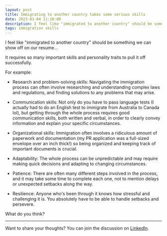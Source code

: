 ```yaml
---
layout: post
title: Immigrating to another country takes some serious skills
date: 2023-01-04 11:10:00
description: I feel like "immigrated to another country" should be something we can show off on our resume...
tags: immigration skills
---
```


I feel like "immigrated to another country" should be something we can show off on our resume...

It requires so many important skills and personality traits to pull it off successfully.

For example:

- Research and problem-solving skills: Navigating the immigration process can often involve researching and understanding complex laws and regulations, and finding solutions to any problems that may arise.

- Communication skills: Not only do you have to pass language tests (I actually had to do an English test to immigrate from Australia to Canada lol), but getting through the whole process requires good communication skills, both written and verbal, in order to clearly convey information and explain your specific circumstances.

- Organizational skills: Immigration often involves a ridiculous amount of paperwork and documentation (my PR application was a full-sized envelope over an inch thick!) so being organized and keeping track of important documents is crucial.

- Adaptability: The whole process can be unpredictable and may require making quick decisions and adapting to changing circumstances.

- Patience: There are often many different steps involved in the process, and it may take some time to complete each one, not to mention delays or unexpected setbacks along the way.

- Resilience: Anyone who's been through it knows how stressful and challenging it is. You absolutely have to be able to handle setbacks and persevere.

What do you think?

---

Want to share your thoughts? You can join the discussion on [LinkedIn](https://www.linkedin.com/posts/agata-branczyk_careers-resume-immigration-activity-7016456445248364544-MqJm).
